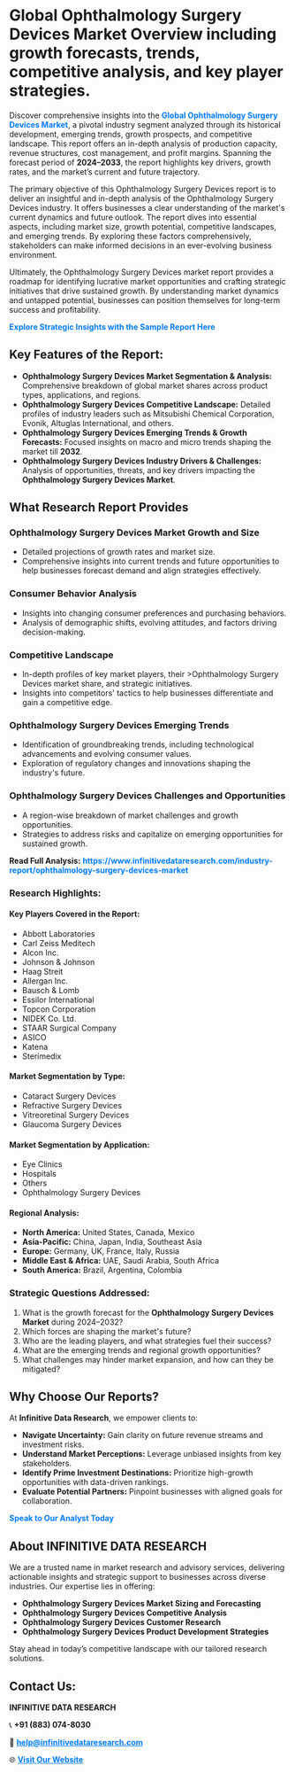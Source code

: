 <h1>Global Ophthalmology Surgery Devices Market Overview including growth forecasts, trends, competitive analysis, and key player strategies.</h1>
<p>
Discover comprehensive insights into the 
<a href="https://www.infinitivedataresearch.com/industry-report/ophthalmology-surgery-devices-market" rel="dofollow" style="color: #007BFF; text-decoration: none;"><strong>Global Ophthalmology Surgery Devices Market</strong></a>, a pivotal industry segment analyzed through its historical development, emerging trends, growth prospects, and competitive landscape. This report offers an in-depth analysis of production capacity, revenue structures, cost management, and profit margins. Spanning the forecast period of <strong>2024–2033</strong>, the report highlights key drivers, growth rates, and the market’s current and future trajectory.
</p>
<p>
The primary objective of this Ophthalmology Surgery Devices report is to deliver an insightful and in-depth analysis of the Ophthalmology Surgery Devices industry. It offers businesses a clear understanding of the market's current dynamics and future outlook. The report dives into essential aspects, including market size, growth potential, competitive landscapes, and emerging trends. By exploring these factors comprehensively, stakeholders can make informed decisions in an ever-evolving business environment.
</p>
<p>
Ultimately, the Ophthalmology Surgery Devices market report provides a roadmap for identifying lucrative market opportunities and crafting strategic initiatives that drive sustained growth. By understanding market dynamics and untapped potential, businesses can position themselves for long-term success and profitability.
</p>
<p>
<a href="https://www.infinitivedataresearch.com/request-sample/reportId=104139" style="color: #007BFF; text-decoration: none;"><strong>Explore Strategic Insights with the Sample Report Here</strong></a>
</p>

<h2>Key Features of the Report:</h2>
<ul>
<li><strong>Ophthalmology Surgery Devices Market Segmentation & Analysis:</strong> Comprehensive breakdown of global market shares across product types, applications, and regions.</li>
<li><strong>Ophthalmology Surgery Devices Competitive Landscape:</strong> Detailed profiles of industry leaders such as Mitsubishi Chemical Corporation, Evonik, Altuglas International, and others.</li>
<li><strong>Ophthalmology Surgery Devices Emerging Trends & Growth Forecasts:</strong> Focused insights on macro and micro trends shaping the market till <strong>2032</strong>.</li>
<li><strong>Ophthalmology Surgery Devices Industry Drivers & Challenges:</strong> Analysis of opportunities, threats, and key drivers impacting the <strong>Ophthalmology Surgery Devices Market</strong>.</li>
</ul>

<h2>What Research Report Provides</h2>
<h3>Ophthalmology Surgery Devices Market Growth and Size</h3>
<ul>
<li>Detailed projections of growth rates and market size.</li>
<li>Comprehensive insights into current trends and future opportunities to help businesses forecast demand and align strategies effectively.</li>
</ul>

<h3>Consumer Behavior Analysis</h3>
<ul>
<li>Insights into changing consumer preferences and purchasing behaviors.</li>
<li>Analysis of demographic shifts, evolving attitudes, and factors driving decision-making.</li>
</ul>

<h3>Competitive Landscape</h3>
<ul>
<li>In-depth profiles of key market players, their >Ophthalmology Surgery Devices market share, and strategic initiatives.</li>
<li>Insights into competitors' tactics to help businesses differentiate and gain a competitive edge.</li>
</ul>

<h3>Ophthalmology Surgery Devices Emerging Trends</h3>
<ul>
<li>Identification of groundbreaking trends, including technological advancements and evolving consumer values.</li>
<li>Exploration of regulatory changes and innovations shaping the industry's future.</li>
</ul>

<h3>Ophthalmology Surgery Devices Challenges and Opportunities</h3>
<ul>
<li>A region-wise breakdown of market challenges and growth opportunities.</li>
<li>Strategies to address risks and capitalize on emerging opportunities for sustained growth.</li>
</ul>
<p><strong>Read Full Analysis:</strong> <a href="https://www.infinitivedataresearch.com/industry-report/ophthalmology-surgery-devices-market" rel="dofollow" style="color: #007BFF; text-decoration: none;"><strong>https://www.infinitivedataresearch.com/industry-report/ophthalmology-surgery-devices-market</strong></a></p>
<h3>Research Highlights:</h3>
<h4>Key Players Covered in the Report:</h4>
<ul><li>Abbott Laboratories</li><li>Carl Zeiss Meditech</li><li>Alcon Inc.</li><li>Johnson &amp; Johnson</li><li>Haag Streit</li><li>Allergan Inc.</li><li>Bausch &amp; Lomb</li><li>Essilor International</li><li>Topcon Corporation</li><li>NIDEK Co. Ltd.</li><li>STAAR Surgical Company</li><li>ASICO</li><li>Katena</li><li>Sterimedix</li></ul>
<h4>Market Segmentation by Type:</h4>
<ul><li>Cataract Surgery Devices</li><li>Refractive Surgery Devices</li><li>Vitreoretinal Surgery Devices</li><li>Glaucoma Surgery Devices</li></ul>
<h4>Market Segmentation by Application:</h4>
<ul><li>Eye Clinics</li><li>Hospitals</li><li>Others</li><li>Ophthalmology Surgery Devices</li></ul>

<h4>Regional Analysis:</h4>
<ul>
<li><strong>North America:</strong> United States, Canada, Mexico</li>
<li><strong>Asia-Pacific:</strong> China, Japan, India, Southeast Asia</li>
<li><strong>Europe:</strong> Germany, UK, France, Italy, Russia</li>
<li><strong>Middle East & Africa:</strong> UAE, Saudi Arabia, South Africa</li>
<li><strong>South America:</strong> Brazil, Argentina, Colombia</li>
</ul>

<h3>Strategic Questions Addressed:</h3>
<ol>
<li>What is the growth forecast for the <strong>Ophthalmology Surgery Devices Market</strong> during 2024–2032?</li>
<li>Which forces are shaping the market's future?</li>
<li>Who are the leading players, and what strategies fuel their success?</li>
<li>What are the emerging trends and regional growth opportunities?</li>
<li>What challenges may hinder market expansion, and how can they be mitigated?</li>
</ol>

<h2>Why Choose Our Reports?</h2>
<p>At <strong>Infinitive Data Research</strong>, we empower clients to:</p>
<ul>
<li><strong>Navigate Uncertainty:</strong> Gain clarity on future revenue streams and investment risks.</li>
<li><strong>Understand Market Perceptions:</strong> Leverage unbiased insights from key stakeholders.</li>
<li><strong>Identify Prime Investment Destinations:</strong> Prioritize high-growth opportunities with data-driven rankings.</li>
<li><strong>Evaluate Potential Partners:</strong> Pinpoint businesses with aligned goals for collaboration.</li>
</ul>
<p><a href="https://www.infinitivedataresearch.com/industry-report/ophthalmology-surgery-devices-market" rel="dofollow" style="color: #007BFF; text-decoration: none;"><strong>Speak to Our Analyst Today</strong></a></p>

<h2>About INFINITIVE DATA RESEARCH</h2>
<p>We are a trusted name in market research and advisory services, delivering actionable insights and strategic support to businesses across diverse industries. Our expertise lies in offering:</p>
<ul>
<li><strong>Ophthalmology Surgery Devices Market Sizing and Forecasting</strong></li>
<li><strong>Ophthalmology Surgery Devices Competitive Analysis</strong></li>
<li><strong>Ophthalmology Surgery Devices Customer Research</strong></li>
<li><strong>Ophthalmology Surgery Devices Product Development Strategies</strong></li>
</ul>
<p>Stay ahead in today’s competitive landscape with our tailored research solutions.</p>

<h2>Contact Us:</h2>
<p><strong>INFINITIVE DATA RESEARCH</strong></p>
<p>📞 <strong>+91 (883) 074-8030</strong></p>
<p>📧 <strong><a href="mailto:help@infinitivedataresearch.com" style="color: #007BFF;">help@infinitivedataresearch.com</a></strong></p>
<p>🌐 <strong><a href="https://www.infinitivedataresearch.com" rel="dofollow" style="color: #007BFF;">Visit Our Website</a></strong></p>